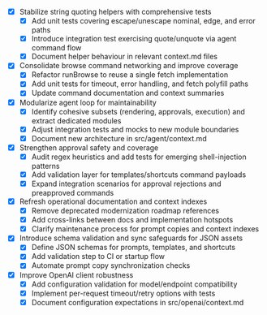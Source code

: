 - [x] Stabilize string quoting helpers with comprehensive tests
  - [x] Add unit tests covering escape/unescape nominal, edge, and error paths
  - [x] Introduce integration test exercising quote/unquote via agent command flow
  - [x] Document helper behaviour in relevant context.md files
- [x] Consolidate browse command networking and improve coverage
  - [x] Refactor runBrowse to reuse a single fetch implementation
  - [x] Add unit tests for timeout, error handling, and fetch polyfill paths
  - [x] Update command documentation and context summaries
- [x] Modularize agent loop for maintainability
  - [x] Identify cohesive subsets (rendering, approvals, execution) and extract dedicated modules
  - [x] Adjust integration tests and mocks to new module boundaries
  - [x] Document new architecture in src/agent/context.md
- [x] Strengthen approval safety and coverage
  - [x] Audit regex heuristics and add tests for emerging shell-injection patterns
  - [x] Add validation layer for templates/shortcuts command payloads
  - [x] Expand integration scenarios for approval rejections and preapproved commands
- [x] Refresh operational documentation and context indexes
  - [x] Remove deprecated modernization roadmap references
  - [x] Add cross-links between docs and implementation hotspots
  - [x] Clarify maintenance process for prompt copies and context indexes
- [x] Introduce schema validation and sync safeguards for JSON assets
  - [x] Define JSON schemas for prompts, templates, and shortcuts
  - [x] Add validation step to CI or startup flow
  - [x] Automate prompt copy synchronization checks
- [x] Improve OpenAI client robustness
  - [x] Add configuration validation for model/endpoint compatibility
  - [x] Implement per-request timeout/retry options with tests
  - [x] Document configuration expectations in src/openai/context.md
